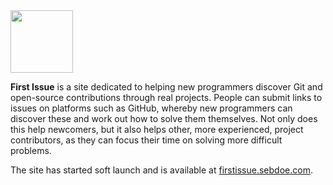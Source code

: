 <img src="https://user-images.githubusercontent.com/39373619/205501347-10541892-9e57-4902-9270-b3a025ff6c70.png" data-canonical-src="https://user-images.githubusercontent.com/39373619/205501347-10541892-9e57-4902-9270-b3a025ff6c70.png" height="100" />

**First Issue** is a site dedicated to helping new programmers discover Git and open-source contributions through real projects. People can submit links to issues on platforms such as GitHub, whereby new programmers can discover these and work out how to solve them themselves. Not only does this help newcomers, but it also helps other, more experienced, project contributors, as they can focus their time on solving more difficult problems.

The site has started soft launch and is available at [firstissue.sebdoe.com](https://firstissue.sebdoe.com/).
